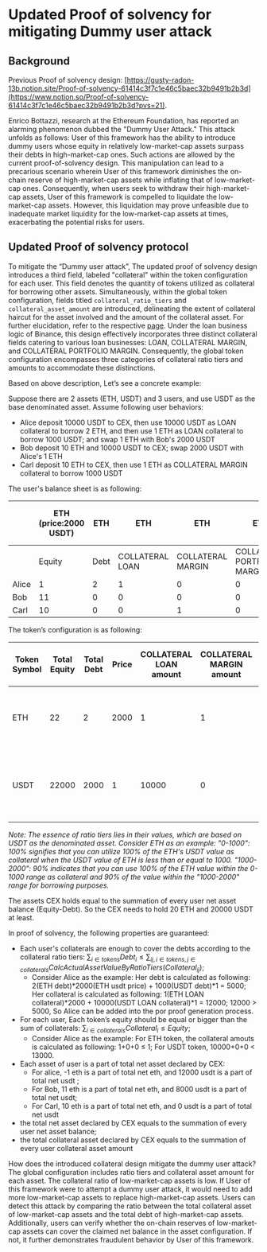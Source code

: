# Updated Proof of solvency for mitigating Dummy user attack

## Background

Previous Proof of solvency design: [https://gusty-radon-13b.notion.site/Proof-of-solvency-61414c3f7c1e46c5baec32b9491b2b3d](https://www.notion.so/Proof-of-solvency-61414c3f7c1e46c5baec32b9491b2b3d?pvs=21).

Enrico Bottazzi, research at the Ethereum Foundation, has reported an alarming phenomenon dubbed the "Dummy User Attack." This attack unfolds as follows: User of this framework has the ability to introduce dummy users whose equity in relatively low-market-cap assets surpass their debts in high-market-cap ones. Such actions are allowed by the current proof-of-solvency design. This manipulation can lead to a precarious scenario wherein User of this framework diminishes the on-chain reserve of high-market-cap assets while inflating that of low-market-cap ones. Consequently, when users seek to withdraw their high-market-cap assets, User of this framework is compelled to liquidate the low-market-cap assets. However, this liquidation may prove unfeasible due to inadequate market liquidity for the low-market-cap assets at times, exacerbating the potential risks for users.

## Updated Proof of solvency protocol

To mitigate the “Dummy user attack”, The updated proof of solvency design introduces a third field, labeled "collateral" within the token configuration for each user. This field denotes the quantity of tokens utilized as collateral for borrowing other assets. Simultaneously, within the global token configuration, fields titled `collateral_ratio_tiers` and `collateral_asset_amount` are introduced, delineating the extent of collateral haircut for the asset involved and the amount of the collateral asset. For further elucidation, refer to the respective [page](https://www.binance.com/en/vip-loan). Under the loan business logic of Binance, this design effectively incorporates three distinct collateral fields catering to various loan businesses: LOAN, COLLATERAL MARGIN, and COLLATERAL PORTFOLIO MARGIN. Consequently, the global token configuration encompasses three categories of collateral ratio tiers and amounts to accommodate these distinctions.

Based on above description, Let’s see a concrete example:

Suppose there are 2 assets (ETH, USDT) and 3 users, and use USDT as the base denominated asset. Assume following user behaviors:

- Alice deposit 10000 USDT to CEX, then use 10000 USDT as LOAN collateral to borrow 2 ETH, and then use 1 ETH as LOAN collateral to borrow 1000 USDT; and swap 1 ETH with Bob's 2000 USDT
- Bob deposit 10 ETH and 10000 USDT to CEX; swap 2000 USDT with Alice's 1 ETH
- Carl deposit 10 ETH to CEX, then use 1 ETH as COLLATERAL MARGIN collateral to borrow 1000 USDT

The user's balance sheet is as following:

|  | ETH (price:2000 USDT) | ETH | ETH  | ETH | ETH | USDT (price: 1 USDT) | USDT | USDT | USDT | USDT | Total Net Balance (USDT) |
| --- | --- | --- | --- | --- | --- | --- | --- | --- | --- | --- | --- |
|  | Equity | Debt | COLLATERAL LOAN | COLLATERAL MARGIN | COLLATERAL PORTFOLIO MARGIN | Equity | Debt | COLLATERAL LOAN | COLLATERAL MARGIN | COLLATERAL PORTFOLIO MARGIN |  |
| Alice | 1 | 2 | 1 | 0 | 0 | 13000 | 1000 | 10000 | 0 | 0 | 10000 |
| Bob | 11 | 0 | 0 | 0 | 0 | 8000 | 0 | 0 | 0 | 0 | 30000 |
| Carl | 10 | 0 | 0 | 1 | 0 | 1000 | 1000 | 0 | 0 | 0 | 20000 |

The token’s configuration is as following:

| Token Symbol | Total Equity | Total Debt | Price | COLLATERAL LOAN amount | COLLATERAL MARGIN amount | COLLATERAL PORTFOLIO MARGIN amount | COLLATERAL LOAN ratio tiers | COLLATERAL MARGIN ratio tiers | COLLATERAL PORTFOLIO MARGIN ratio tiers |
| --- | --- | --- | --- | --- | --- | --- | --- | --- | --- |
| ETH | 22 | 2 | 2000 | 1 | 1 | 0 | [0-1000: 100%, 1000-2000: 90%, …, > 1000000: 0%] | […] | […] |
| USDT | 22000 | 2000 | 1 | 10000 | 0 | 0 | [0-10000: 100%, 10000-20000: 90%, …, > 1000000: 0%] | […] | […] |

*Note: The essence of ratio tiers lies in their values, which are based on USDT as the denominated asset. Consider ETH as an example: "0-1000": 100% signifies that you can utilize 100% of the ETH's USDT value as collateral when the USDT value of ETH is less than or equal to 1000. "1000-2000": 90% indicates that you can use 100% of the ETH value within the 0-1000 range as collateral and 90% of the value within the "1000-2000" range for borrowing purposes.*

The assets CEX holds equal to the summation of every user net asset balance (Equity-Debt). So the CEX needs to hold 20 ETH and 20000 USDT at least.

In proof of solvency, the following properties are guaranteed:

- Each user's collaterals are enough to cover the debts according to the collateral ratio tiers: $\sum_{i \in tokens}{Debt_i} \leq \sum_{ij, i \in tokens, j \in collaterals}{CalcActualAssetValueByRatioTiers(Collateral_{ij})}$;
    - Consider Alice as the example: Her debt is calculated as following: 2(ETH debt)*2000(ETH usdt price) + 1000(USDT debt)*1 = 5000; Her collateral is calculated as following: 1(ETH LOAN collateral)*2000 + 10000(USDT LOAN collateral)*1 = 12000; 12000 > 5000, So Alice can be added into the por proof generation process.
- For each user, Each token’s equity should be equal or bigger than the sum of collaterals: $\sum_{i \in collaterals}{Collateral_i} \leq Equity$;
    - Consider Alice as the example: For ETH token, the collateral amouts is calculated as following: 1+0+0 ≤ 1; For USDT token, 10000+0+0 < 13000.
- Each asset of user is a part of total net asset declared by CEX:
    - For alice, -1 eth is a part of total net eth, and 12000 usdt is a part of total net usdt ;
    - For Bob, 11 eth is a part of total net eth, and 8000 usdt is a part of total net usdt;
    - For Carl, 10 eth is a part of total net eth, and 0 usdt is a part of total net usdt
- the total net asset declared by CEX equals to the summation of every user net asset balance;
- the total collateral asset declared by CEX equals to the summation of every user collateral asset amount

How does the introduced collateral design mitigate the dummy user attack? The global configuration includes ratio tiers and collateral asset amount for each asset. The collateral ratio of low-market-cap assets is low. If User of this framework were to attempt a dummy user attack, it would need to add more low-market-cap assets to replace high-market-cap assets. Users can detect this attack by comparing the ratio between the total collateral asset of low-market-cap assets and the total debt of high-market-cap assets. Additionally, users can verify whether the on-chain reserves of low-market-cap assets can cover the claimed net balance in the asset configuration. If not, it further demonstrates fraudulent behavior by User of this framework.